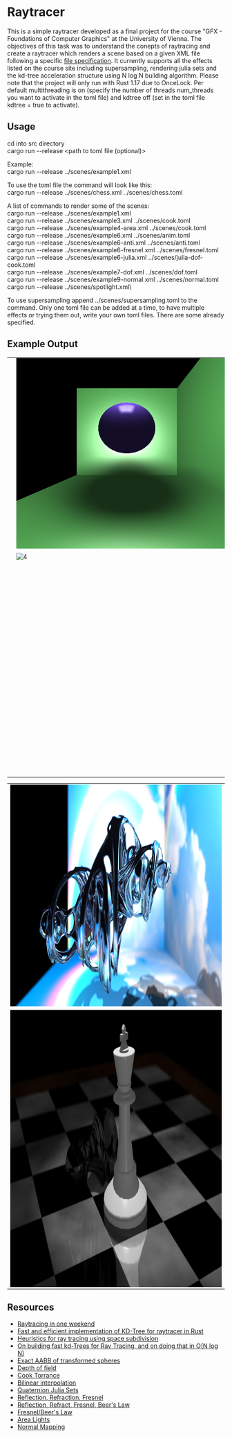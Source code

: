 # Raytracer
This is a simple raytracer developed as a final project for the course "GFX - Foundations of Computer Graphics" at the University of Vienna. The objectives of this task was to understand the conepts of raytracing and create a raytracer which renders a scene based on a given XML file following a specific [file specification](http://vda.univie.ac.at/Teaching/Graphics/23s/Labs/Lab3/lab2_file_specification.html). It currently supports all the effects listed on the course site including supersampling, rendering julia sets and the kd-tree acceleration structure using N log N building algorithm. Please note that the project will only run with Rust 1.17 due to OnceLock. Per default multithreading is on (specify the number of threads num_threads you want to activate in the toml file) and kdtree off (set in the toml file kdtree = true to activate).

## Usage
cd into src directory\
cargo run --release <path to XML> <path to toml file (optional)>

Example:\
cargo run --release ../scenes/example1.xml

To use the toml file the command will look like this:\
cargo run --release ../scenes/chess.xml ../scenes/chess.toml

A list of commands to render some of the scenes:\
cargo run --release ../scenes/example1.xml\
cargo run --release ../scenes/example3.xml ../scenes/cook.toml\
cargo run --release ../scenes/example4-area.xml ../scenes/cook.toml\
cargo run --release ../scenes/example6.xml ../scenes/anim.toml\
cargo run --release ../scenes/example6-anti.xml ../scenes/anti.toml\
cargo run --release ../scenes/example6-fresnel.xml ../scenes/fresnel.toml\
cargo run --release ../scenes/example6-julia.xml ../scenes/julia-dof-cook.toml\
cargo run --release ../scenes/example7-dof.xml ../scenes/dof.toml\
cargo run --release ../scenes/example9-normal.xml ../scenes/normal.toml\
cargo run --release ../scenes/spotlight.xml\

To use supersampling append ../scenes/supersampling.toml to the command. Only one toml file can be added at a time, to have multiple effects or trying them out, write your own toml files. There are some already specified. 

## Example Output
<table>
  <tr>
    <td> <img src="https://github.com/fini03/raytracer/blob/main/output/example3-cook.png"  alt="1" width = 512px height = 440px ></td>
    <td><img src="https://github.com/fini03/raytracer/blob/main/output/example4-area.png" alt="2" width = 512px height = 440px></td>
   </tr> 
   <tr>
      <td><img src="https://github.com/fini03/raytracer/blob/main/output/example7-dof.png" alt="3" width = 512px height = 512px></td>
      <td><img src="https://github.com/fini03/raytracer/blob/main/output/example9-normal.png" align="right" alt="4" width = 512px height = 512px>
  </td>
  </tr>
</table>
<table>
  <tr>
      <td><img src="https://github.com/fini03/raytracer/blob/main/output/example6-julia.png" alt="5" width = 1920px height = 512px></td>
   </tr>
   <tr>
      <td><img src="https://github.com/fini03/raytracer/blob/main/output/chess.png" align="right" alt="6" width = 1280px height = 640px>
   </td>
   </tr>
</table>

## Resources
* [Raytracing in one weekend](https://raytracing.github.io/books/RayTracingInOneWeekend.html)
* [Fast and efficient implementation of KD-Tree for raytracer in Rust](https://www.flomonster.fr/articles/kdtree.html)
* [Heuristics for ray tracing using space subdivision](https://graphicsinterface.org/wp-content/uploads/gi1989-22.pdf)
* [On building fast kd-Trees for Ray Tracing, and on doing that in O(N log N)](http://www.irisa.fr/prive/kadi/Sujets_CTR/kadi/Kadi_sujet2_article_Kdtree.pdf)
* [Exact AABB of transformed spheres](https://tavianator.com/2014/ellipsoid_bounding_boxes.html)
* [Depth of field](https://stackoverflow.com/questions/10012219/how-to-implement-depth-of-field-in-ray-tracer)
* [Cook Torrance](https://graphicscompendium.com/gamedev/15-pbr)
* [Bilinear interpolation](https://en.wikipedia.org/wiki/Bilinear_interpolation)
* [Quaternion Julia Sets](https://www.cs.cmu.edu/~kmcrane/Projects/QuaternionJulia/paper.pdf)
* [Reflection, Refraction, Fresnel](https://www.scratchapixel.com/lessons/3d-basic-rendering/introduction-to-shading/reflection-refraction-fresnel.html)
* [Reflection, Refract, Fresnel, Beer's Law](https://blog.demofox.org/2017/01/09/raytracing-reflection-refraction-fresnel-total-internal-reflection-and-beers-law/)
* [Fresnel/Beer's Law](https://blog.demofox.org/2017/01/09/raytracing-reflection-refraction-fresnel-total-internal-reflection-and-beers-law/)
* [Area Lights](http://raytracerchallenge.com/bonus/area-light.html)
* [Normal Mapping](http://www.opengl-tutorial.org/intermediate-tutorials/tutorial-13-normal-mapping/)
